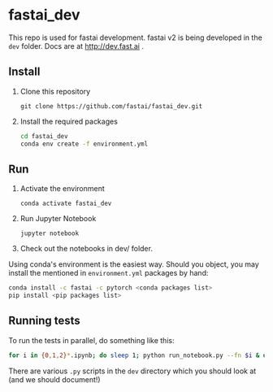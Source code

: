 # fastai_dev

This repo is used for fastai development. fastai v2 is being developed in the `dev` folder. Docs are at http://dev.fast.ai . 

## Install

1. Clone this repository

   `git clone https://github.com/fastai/fastai_dev.git`
   
2. Install the required packages

   ```bash
   cd fastai_dev
   conda env create -f environment.yml
   ```

## Run

1. Activate the environment

   `conda activate fastai_dev`

2. Run Jupyter Notebook

   `jupyter notebook`
   
3. Check out the notebooks in dev/ folder.

Using conda's environment is the easiest way. 
Should you object, you may install the mentioned in `environment.yml` packages by hand:

```bash
conda install -c fastai -c pytorch <conda packages list>
pip install <pip packages list>
```

## Running tests

To run the tests in parallel, do something like this:

```bash
for i in {0,1,2}*.ipynb; do sleep 1; python run_notebook.py --fn $i & done
```

There are various `.py` scripts in the `dev` directory which you should look at (and we should document!)

